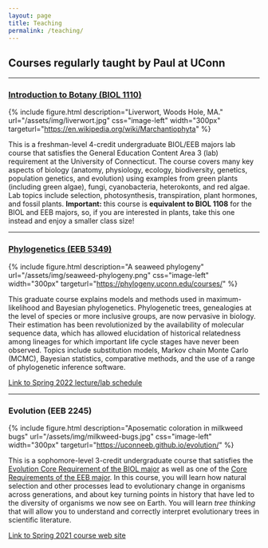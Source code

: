 ```yaml
---
layout: page
title: Teaching
permalink: /teaching/
---
```


## Courses regularly taught by Paul at UConn ##

---

### [Introduction to Botany (BIOL 1110)](/botany2022/) ###

{% include figure.html description="Liverwort, Woods Hole, MA." url="/assets/img/liverwort.jpg" css="image-left" width="300px" targeturl="https://en.wikipedia.org/wiki/Marchantiophyta" %}

This is a freshman-level 4-credit undergraduate BIOL/EEB majors lab course that satisfies the General Education Content Area 3 (lab) requirement at the University of Connecticut. The course covers many key aspects of biology (anatomy, physiology, ecology, biodiversity, genetics, population genetics, and evolution) using examples from green plants (including green algae), fungi, cyanobacteria, heterokonts, and red algae. Lab topics include selection, photosynthesis, transpiration, plant hormones, and fossil plants. **Important:** this course is **equivalent to BIOL 1108** for the BIOL and EEB majors, so, if you are interested in plants, take this one instead and enjoy a smaller class size!

<p class="sectionbreak"/>

---

### [Phylogenetics (EEB 5349)](/phylogenetics2022/)

{% include figure.html description="A seaweed phylogeny" url="/assets/img/seaweed-phylogeny.png" css="image-left" width="300px" targeturl="https://phylogeny.uconn.edu/courses/" %}

This graduate course explains models and methods used in maximum-likelihood and Bayesian phylogenetics. Phylogenetic trees, genealogies at the level of species or more inclusive groups, are now pervasive in biology. Their estimation has been revolutionized by the availability of molecular sequence data, which has allowed elucidation of historical relatedness among lineages for which important life cycle stages have never been observed. Topics include substitution models, Markov chain Monte Carlo (MCMC), Bayesian statistics, comparative methods, and the use of a range of phylogenetic inference software.

[Link to Spring 2022 lecture/lab schedule](/phylogenetics2022/)

---

### Evolution (EEB 2245) ###

{% include figure.html description="Aposematic coloration in milkweed bugs" url="/assets/img/milkweed-bugs.jpg" css="image-left" width="300px" targeturl="https://uconneeb.github.io/evolution/" %}

This is a sophomore-level 3-credit undergraduate course that satisfies the [Evolution Core Requirement of the BIOL major](https://biology.uconn.edu/biological-sciences/) as well as one of the [Core Requirements of the EEB major](https://biology.uconn.edu/eeb/). In this course, you will learn how natural selection and other processes lead to evolutionary change in organisms across generations, and about key turning points in history that have led to the diversity of organisms we now see on Earth. You will learn _tree thinking_ that will allow you to understand and correctly interpret evolutionary trees in scientific literature.

[Link to Spring 2021 course web site](https://uconneeb.github.io/evolution/)

<p class="sectionbreak"/>
